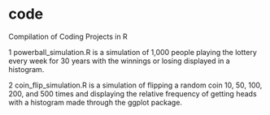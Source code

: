 # code
Compilation of Coding Projects in R

1 powerball_simulation.R is a simulation of 1,000 people playing the lottery every week for 30 years with the winnings or losing displayed in a histogram.

2 coin_flip_simulation.R is a simulation of flipping a random coin 10, 50, 100, 200, and 500 times and displaying the relative frequency of getting heads with a histogram made through the ggplot package. 
